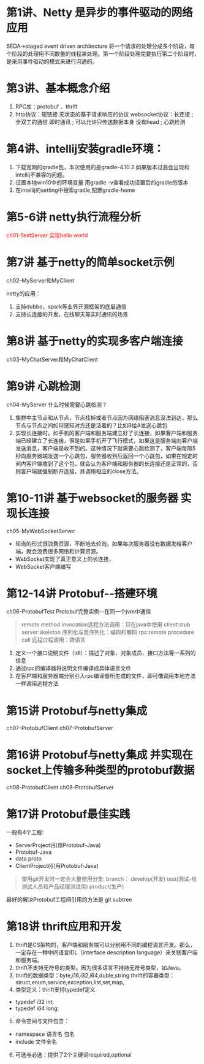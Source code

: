 
# 第1讲、Netty 是异步的事件驱动的网络应用
SEDA->staged event driven architecture
将一个请求的处理分成多个阶段，每个阶段的处理用不同数量的线程来处理。第一个阶段处理完要执行第二个阶段时，是采用事件驱动的模式来进行沟通的。


# 第3讲、基本概念介绍
1. RPC库：protobuf 、thrift
2. http协议：短链接  无状态的基于请求响应的协议
   websocket协议：长连接 ; 全双工的通信 即时通讯 ; 可以允许只传送数据本身 没有head ; 心跳检测


# 第4讲、intellij安装gradle环境：
1. 下载官网的gradle包，本次使用的是gradle-4.10.2.如果版本过高会出现和intellij不兼容的问题。
2. 设置本地win10中的环境变量 用gradle -v查看成功设置后的gradle的版本
3. 在intellij的setting中搜索gradle,配置gradle-home


# 第5-6讲 netty执行流程分析
<font color="red"> ch01-TestServer 实现hello world </font>


# 第7讲 基于netty的简单socket示例
ch02-MyServer和MyClient

netty的应用：
1. 支持dubbo，spark等业界开源框架的底层通信
2. 支持长连接的开发，在线聊天等实时通讯的场景


# 第8讲 基于netty的实现多客户端连接
ch03-MyChatServer和MyChatClient


# 第9讲 心跳检测
ch04-MyServer
什么时候需要心跳检测？
1. 集群中主节点和从节点，节点挂掉或者节点因为网络阻塞消息没法到达，那么节点与节点之间如何感知对方还是活着的？比如B给A发送心跳包
2. 实现长连接时。如手机的客户端和服务端建立好了长连接，如果客户端和服务端已经建立了长连接，但是如果手机开了飞行模式，如果这是服务端向客户端发送消息，客户端是收不到的。这种情况下就需要心跳检测了，客户端每隔5秒向服务器端发送一个心跳包，服务器收到后返回一个心跳包，如果在规定时间内客户端收到了这个包，就会认为客户端和服务器的长连接还是正常的，否则客户端就强制断开连接，并调用相应的close方法。


# 第10-11讲 基于websocket的服务器 实现长连接
ch05-MyWebSocketServer
- 轮询的形式很浪费资源，不断地去轮询，如果每次服务器没有数据发给客户端，就会浪费很多网络和计算资源。
- WebSocket实现了真正意义上的长连接，
- WebSocket客户端编写


# 第12-14讲 Protobuf--搭建环境
ch06-ProtobufTest  Protobuf完整实例--在同一个jvm中通信
> remote method invocation远程方法调用：只在java中使用
client:stub
server:skeleton
序列化与反序列化：编码和解码
rpc:remote procedure call 远程过程调用：跨语言
1. 定义一个接口说明文件（idl）：描述了对象、对象成员、接口方法等一系列的信息
2. 通过rpc的编译器将说明文件编译成具体语言文件
3. 在客户端和服务器端分别引入rpc编译器所生成的文件，即可像调用本地方法一样调用远程方法


# 第15讲 Protobuf与netty集成
ch07-ProtobufClient
ch07-ProtobufServer


# 第16讲 Protobuf与netty集成 并实现在socket上传输多种类型的protobuf数据
ch08-ProtobufClient
ch08-ProtobufServer


# 第17讲 Protobuf最佳实践
一般有4个工程:
- ServerProject(引用Protobuf-Java)
- Protobuf-Java
- data.proto
- ClientProject(引用Protobuf-Java)

> 使用git开发时一定会大量使用分支:
> branch：
   > develop(开发)
   > test(测试-给测试人员和产品经理测试用)
   > product(生产)
 
最好的解决Protobuf工程间引用的方法是 git subtree


# 第18讲 thrift应用和开发
1. thrift是CS架构的，客户端和服务端可以分别用不同的编程语言开发。那么，一定存在一种中间语言IDL（interface description language）来关联客户端和服务端。
2. thrift不支持无符号的类型。因为很多语言不持持无符号类型，如Java。
3. thrift的数据类型：byte,i16,i32,i64,duble,string
thrift的容器类型：struct,enum,service,exception,list,set,map,
4. 类型定义：thrift支持typedef定义
- typedef i32 int;
- typedef i64 long;
5. 命令空间与文件包含：
- namespace 语言名 包名
- include 文件全名
6. 可选与必选：提供了2个关键词required,optional
